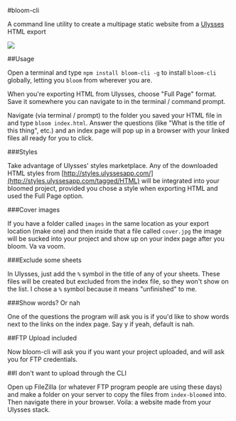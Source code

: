 #bloom-cli

A command line utility to create a multipage static website from a [Ulysses](http://ulyssesapp.com) HTML export

![](http://i.imgur.com/fIQN10x.png)

##Usage

Open a terminal and type `npm install bloom-cli -g` to install `bloom-cli` globally, letting you `bloom` from wherever you are.

When you're exporting HTML from Ulysses, choose "Full Page" format. Save it somewhere you can navigate to in the terminal / command prompt.

Navigate (via terminal / prompt) to the folder you saved your HTML file in and type `bloom index.html`. Answer the questions (like "What is the title of this thing", etc.) and an index page will pop up in a browser with your linked files all ready for you to click.

###Styles

Take advantage of Ulysses' styles marketplace. Any of the downloaded HTML styles from [http://styles.ulyssesapp.com/](http://styles.ulyssesapp.com/tagged/HTML) will be integrated into your bloomed project, provided you chose a style when exporting HTML and used the Full Page option.

###Cover images

If you have a folder called `images` in the same location as your export location (make one) and then inside that a file called `cover.jpg` the image will be sucked into your project and show up on your index page after you bloom. Va va voom.

###Exclude some sheets

In Ulysses, just add the `%` symbol in the title of any of your sheets. These files will be created but excluded from the index file, so they won't show on the list. I chose a `%` symbol because it means "unfinished" to me.

###Show words? Or nah

One of the questions the program will ask you is if you'd like to show words next to the links on the index page. Say y if yeah, default is nah.

##FTP Upload included

Now bloom-cli will ask you if you want your project uploaded, and will ask you for FTP credentials.

##I don't want to upload through the CLI

Open up FileZilla (or whatever FTP program people are using these days) and make a folder on your server to copy the files from `index-bloomed` into. Then navigate there in your browser. Voila: a website made from your Ulysses stack.

